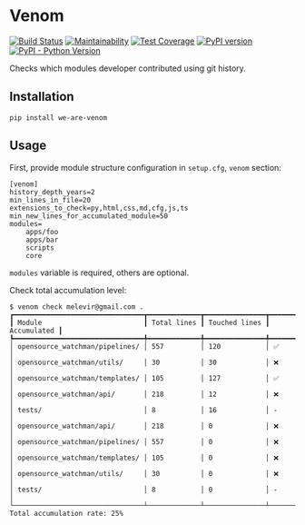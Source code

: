 # Venom

[![Build Status](https://travis-ci.org/best-doctor/we_are_venom.svg?branch=master)](https://travis-ci.org/best-doctor/we_are_venom)
[![Maintainability](https://api.codeclimate.com/v1/badges/18b141ed6576e8b6405a/maintainability)](https://codeclimate.com/github/best-doctor/we_are_venom/maintainability)
[![Test Coverage](https://api.codeclimate.com/v1/badges/18b141ed6576e8b6405a/test_coverage)](https://codeclimate.com/github/best-doctor/we_are_venom/test_coverage)
[![PyPI version](https://badge.fury.io/py/we_are_venom.svg)](https://badge.fury.io/py/we_are_venom)
[![PyPI - Python Version](https://img.shields.io/pypi/pyversions/we_are_venom)](https://pypi.org/project/we_are_venom/)

Checks which modules developer contributed using git history.

## Installation

```terminal
pip install we-are-venom
```

## Usage

First, provide module structure configuration in `setup.cfg`, `venom` section:

```terminal
[venom]
history_depth_years=2
min_lines_in_file=20
extensions_to_check=py,html,css,md,cfg,js,ts
min_new_lines_for_accumulated_module=50
modules=
    apps/foo
    apps/bar
    scripts
    core
```

`modules` variable is required, others are optional.

Check total accumulation level:

```terminal
$ venom check melevir@gmail.com .
┏━━━━━━━━━━━━━━━━━━━━━━━━━━━━━━━━┳━━━━━━━━━━━━━┳━━━━━━━━━━━━━━━┳━━━━━━━━━━━━━┓
┃ Module                         ┃ Total lines ┃ Touched lines ┃ Accumulated ┃
┡━━━━━━━━━━━━━━━━━━━━━━━━━━━━━━━━╇━━━━━━━━━━━━━╇━━━━━━━━━━━━━━━╇━━━━━━━━━━━━━┩
│ opensource_watchman/pipelines/ │ 557         │ 120           │ ✅          │
│ opensource_watchman/utils/     │ 30          │ 30            │ ❌          │
│ opensource_watchman/templates/ │ 105         │ 127           │ ✅          │
│ opensource_watchman/api/       │ 218         │ 12            │ ❌          │
│ tests/                         │ 8           │ 16            │ -           │
│ opensource_watchman/api/       │ 218         │ 0             │ ❌          │
│ opensource_watchman/pipelines/ │ 557         │ 0             │ ❌          │
│ opensource_watchman/templates/ │ 105         │ 0             │ ❌          │
│ opensource_watchman/utils/     │ 30          │ 0             │ ❌          │
│ tests/                         │ 8           │ 0             │ -           │
└────────────────────────────────┴─────────────┴───────────────┴─────────────┘
Total accumulation rate: 25%
```
